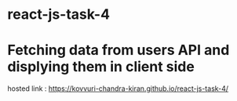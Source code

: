 # react-js-task-4
# Fetching data from users API and displying them in client side
hosted link : https://kovvuri-chandra-kiran.github.io/react-js-task-4/
